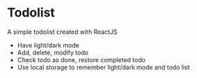# Todolist

A simple todolist created with ReactJS
- Have light/dark mode
- Add, delete, modify todo
- Check todo as done, restore completed todo
- Use local storage to remember light/dark mode and todo list
